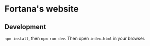 # Fortana's website

## Development
`npm install`, then `npm run dev`. Then open `index.html` in your browser.
